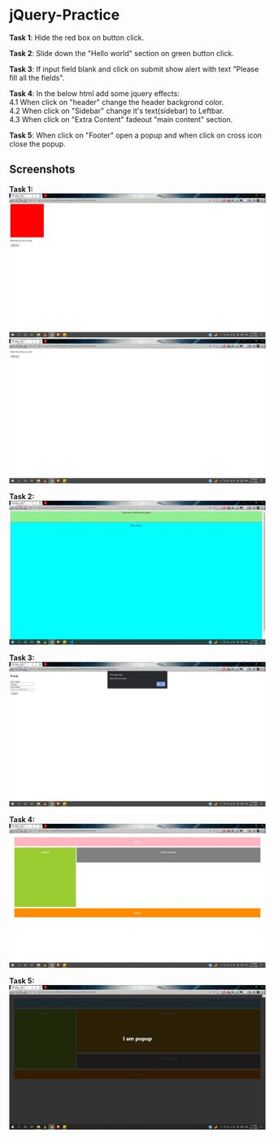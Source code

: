# jQuery-Practice

**Task 1**: Hide the red box on button click.

**Task 2**: Slide down the "Hello world" section on green button click.

**Task 3**: If input field blank and click on submit show alert with text "Please fill all the fields".

**Task 4**: In the below html add some jquery effects:\
4.1 When click on "header" change the header backgrond color.\
4.2 When click on "Sidebar" change it's text(sidebar) to Leftbar.\
4.3 When click on "Extra Content" fadeout "main content" section.

**Task 5**: When click on "Footer" open a popup and when click on cross icon close the popup.


## Screenshots

**Task 1:**
![App Screenshot](https://github.com/singhtirupati/jQuery-Practice/blob/main/images/jquery-task1.jpg)
![App Screenshot](https://github.com/singhtirupati/jQuery-Practice/blob/main/images/jquery-task1.1.jpg)

**Task 2:**
![App Screenshot](https://github.com/singhtirupati/jQuery-Practice/blob/main/images/jquery-task2.jpg)

**Task 3:**
![App Screenshot](https://github.com/singhtirupati/jQuery-Practice/blob/main/images/jquery-task3.jpg)

**Task 4:**
![App Screenshot](https://github.com/singhtirupati/jQuery-Practice/blob/main/images/jquery-task4.jpg)

**Task 5:**
![App Screenshot](https://github.com/singhtirupati/jQuery-Practice/blob/main/images/jquery-task5.jpg)
